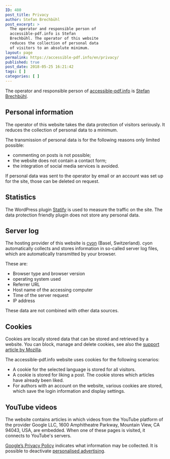 ```yaml
---
ID: 480
post_title: Privacy
author: Stefan Brechbühl
post_excerpt: >
  The operator and responsible person of
  accessible-pdf.info is Stefan
  Brechbühl. The operator of this website
  reduces the collection of personal data
  of visitors to an absolute minimum.
layout: page
permalink: https://accessible-pdf.info/en/privacy/
published: true
post_date: 2018-05-25 16:21:42
tags: [ ]
categories: [ ]
---
```

The operator and responsible person of [accessible-pdf.info][1] is [Stefan Brechbühl][2].

## Personal information

The operator of this website takes the data protection of visitors seriously. It reduces the collection of personal data to a minimum.

The transmission of personal data is for the following reasons only limited possible:

* commenting on posts is not possible;
* the website does not contain a contact form;
* the integration of social media services is avoided.

If personal data was sent to the operator by email or an account was set up for the site, those can be deleted on request.

## Statistics

The WordPress plugin [Statify][3] is used to measure the traffic on the site. The data protection friendly plugin does not store any personal data.

## Server log

The hosting provider of this website is [cyon][4] (Basel, Switzerland). cyon automatically collects and stores information in so-called server log files, which are automatically transmitted by your browser.

These are:

*   Browser type and browser version
*   operating system used
*   Referrer URL
*   Host name of the accessing computer
*   Time of the server request
*   IP address

These data are not combined with other data sources.

## Cookies

Cookies are locally stored data that can be stored and retrieved by a website. You can block, manage and delete cookies, see also the [support article by Mozilla](https://support.mozilla.org/en-US/kb/enable-and-disable-cookies-website-preferences). 

The accessible-pdf.info website uses cookies for the following scenarios:

* A cookie for the selected language is stored for all visitors.
* A cookie is stored for liking a post. The cookie stores which articles have already been liked.
* For authors with an account on the website, various cookies are stored, which save the login information and display settings.

## YouTube videos

The website contains articles in which videos from the YouTube platform of the provider Google LLC, 1600 Amphitheatre Parkway, Mountain View, CA 94043, USA, are embedded. When one of these pages is visited, it connects to YouTube's servers. 

[Google’s Privacy Policy](https://policies.google.com/privacy) indicates what information may be collected. It is possible to deactivate [personalised advertising](https://adssettings.google.com/authenticated).

 [1]: https://accessible-pdf.info
 [2]: https://accessible-pdf.info/en/imprint/
 [3]: https://wordpress.org/plugins/statify/
 [4]: https://www.cyon.ch/